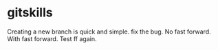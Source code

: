 # gitskills
Creating a new branch is quick and simple.
fix the bug.
No fast forward.
With fast forward.
Test ff again.
